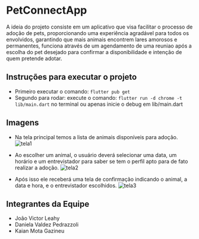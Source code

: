 # PetConnectApp

A ideia do projeto consiste em um aplicativo que visa facilitar o processo de adoção de pets, proporcionando uma experiência agradável para todos os envolvidos, garantindo que mais animais encontrem lares amorosos e permanentes, funciona através de um agendamento de uma reuniao após a escolha do pet desejado para confirmar a disponibilidade e intenção de quem pretende adotar. 

## Instruções para executar o projeto

- Primeiro executar o comando: `flutter pub get`
- Segundo para rodar: execute o comando: `flutter run -d chrome -t lib/main.dart` no terminal ou apenas inicie o debug em lib/main.dart

## Imagens

- Na tela principal temos a lista de animais disponíveis para adoção.
![tela1](https://github.com/joaoleahy/PetConnectApp/assets/86070920/aec882e9-11a6-427e-a4d8-26144e68f160)

- Ao escolher um animal, o usuário deverá selecionar uma data, um horário e um entrevistador para saber se tem o perfil apto para de fato realizar a adoção.
   ![tela2](https://github.com/joaoleahy/PetConnectApp/assets/86070920/02eb62ab-fefc-491f-b036-08ea8880841c)

- Após isso ele receberá uma tela de confirmação indicando o animal, a data e hora, e o entrevistador escolhidos.
  ![tela3](https://github.com/joaoleahy/PetConnectApp/assets/86070920/380f34eb-f1f8-4c91-b5ae-bcbc03f95b1c)


## Integrantes da Equipe

- João Victor Leahy
- Daniela Valdez Pedrazzoli
- Kaian Mota Gazineu
